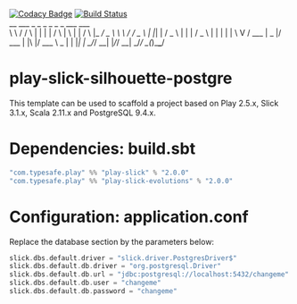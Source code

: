 [![Codacy Badge](https://api.codacy.com/project/badge/grade/51da0a5952884822a2abbf64bebb9239)](https://www.codacy.com/app/bazard-philippe/play-slick-silhouette-postgres)
[![Build Status](https://travis-ci.org/vahana-team/play-slick-silhouette-postgres.svg?branch=master)](https://travis-ci.org/vahana-team/play-slick-silhouette-postgres)                                                      
             __     ___    _   _    _    _   _    _      ___ ___  
             \ \   / / \  | | | |  / \  | \ | |  / \    |_ _/ _ \ 
              \ \ / / _ \ | |_| | / _ \ |  \| | / _ \    | | | | |
               \ V / ___ \|  _  |/ ___ \| |\  |/ ___ \ _ | | |_| |
                \_/_/   \_\_| |_/_/   \_\_| \_/_/   \_(_)___\___/ 
                                                                  

# play-slick-silhouette-postgre
This template can be used to scaffold a project based on Play 2.5.x, Slick 3.1.x, Scala 2.11.x and PostgreSQL 9.4.x.

# Dependencies: build.sbt

```scala
"com.typesafe.play" %% "play-slick" % "2.0.0"
"com.typesafe.play" %% "play-slick-evolutions" % "2.0.0"
```

# Configuration: application.conf

Replace the database section by the parameters below:

```scala
slick.dbs.default.driver = "slick.driver.PostgresDriver$"
slick.dbs.default.db.driver = "org.postgresql.Driver"
slick.dbs.default.db.url = "jdbc:postgresql://localhost:5432/changeme"
slick.dbs.default.db.user = "changeme"
slick.dbs.default.db.password = "changeme"
```
